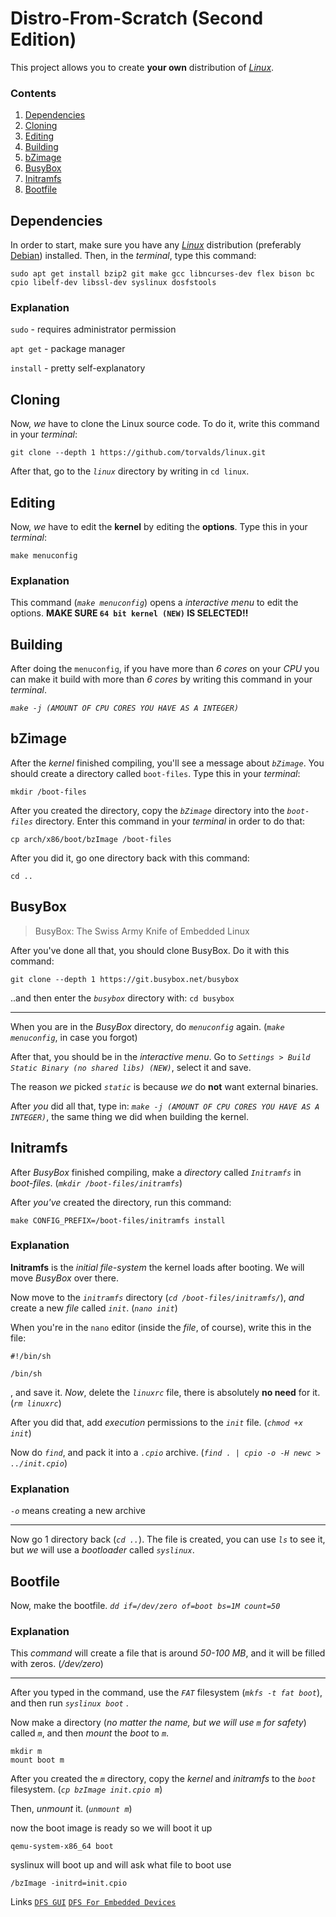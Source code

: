 # Distro-From-Scratch (Second Edition)
This project allows you to create **your own** distribution of *[Linux](https://www.linux.org/)*.

### Contents
1. [Dependencies](#dependencies)
2. [Cloning](#cloning)
3. [Editing](#editing)
4. [Building](#building)
5. [bZimage](#bzimage)
6. [BusyBox](#busybox)
7. [Initramfs](#initramfs)
8. [Bootfile](#bootfile)

## Dependencies
In order to start, make sure you have any *[Linux](https://www.linux.org/)* distribution (preferably [Debian](https://www.debian.org/)) installed. Then, in the *terminal*, type this command:
```
sudo apt get install bzip2 git make gcc libncurses-dev flex bison bc cpio libelf-dev libssl-dev syslinux dosfstools
```

### Explanation
`sudo` - requires administrator permission

`apt get` - package manager

`install` - pretty self-explanatory


## Cloning
Now, *we* have to clone the Linux source code. To do it, write this command in your *terminal*:
```
git clone --depth 1 https://github.com/torvalds/linux.git
```
After that, go to the *`linux`* directory by writing in `cd linux`.

## Editing
Now, *we* have to edit the **kernel** by editing the **options**. Type this in your *terminal*:
```
make menuconfig
```

### Explanation
This command (*`make menuconfig`*) opens a *interactive menu* to edit the options. **MAKE SURE `64 bit kernel (NEW)` IS SELECTED!!**

## Building

After doing the `menuconfig`, if you have more than *6 cores* on your *CPU* you can make it build with more than *6 cores* by writing this command in your *terminal*.

*`make -j (AMOUNT OF CPU CORES YOU HAVE AS A INTEGER)`*

## bZimage

After the *kernel* finished compiling, you'll see a message about *`bZimage`*. You should create a directory called `boot-files`. Type this in your *terminal*:

`mkdir /boot-files`

After you created the directory, copy the *`bZimage`* directory into the *`boot-files`* directory. Enter this command in your *terminal* in order to do that:

`cp arch/x86/boot/bzImage /boot-files`

After you did it, go one directory back with this command:

`cd ..`

## BusyBox
> BusyBox: The Swiss Army Knife of Embedded Linux

After you've done all that, you should clone BusyBox. Do it with this command:

`git clone --depth 1 https://git.busybox.net/busybox`

..and then enter the *`busybox`* directory with: `cd busybox`

----

When you are in the *BusyBox* directory, do *`menuconfig`* again. (*`make menuconfig`*, in case you forgot)

After that, you should be in the *interactive menu*. Go to *`Settings > Build Static Binary (no shared libs) (NEW)`*, select it and save.

The reason *we* picked *`static`* is because *we* do **not** want external binaries.

After *you* did all that, type in: *`make -j (AMOUNT OF CPU CORES YOU HAVE AS A INTEGER)`*, the same thing we did when building the kernel.

## Initramfs

After *BusyBox* finished compiling, make a *directory* called *`Initramfs`* in *boot-files*. (*`mkdir /boot-files/initramfs`*)

After *you've* created the directory, run this command:

`make CONFIG_PREFIX=/boot-files/initramfs install`

### Explanation

**Initramfs** is the *initial file-system* the kernel loads after booting. We will move *BusyBox* over there.

Now move to the *`initramfs`* directory (*`cd /boot-files/initramfs/`*), *and* create a new *file* called *`init`*. (*`nano init`*)

When you're in the `nano` editor (inside the *file*, of course), write this in the file:
```
#!/bin/sh

/bin/sh
```
, and save it. *Now*, delete the *`linuxrc`* file, there is absolutely **no need** for it. (*`rm linuxrc`*)

After you did that, add *execution* permissions to the *`init`* file. (*`chmod +x init`*)

Now do *`find`*, and pack it into a *`.cpio`* archive. (*`find . | cpio -o -H newc > ../init.cpio`*)

### Explanation

*`-o`* means creating a new archive

----

Now go 1 directory back (*`cd ..`*). The file is created, you can use *`ls`* to see it, but *we* will use a *bootloader* called *`syslinux`*.

## Bootfile

Now, make the bootfile. *`dd if=/dev/zero of=boot bs=1M count=50`*

### Explanation

This *command* will create a file that is around *50-100 MB*, and it will be filled with zeros. (*/dev/zero*)

----

After you typed in the command, use the *`FAT`* filesystem (*`mkfs -t fat boot`*), and then run *`syslinux boot`* .

Now make a directory (*no matter the name, but we will use `m` for safety*) called *`m`*, and then *mount* the *boot* to *`m`*.
```
mkdir m
mount boot m
```

After you created the *`m`* directory, copy the *kernel* and *initramfs* to the *`boot`* filesystem. (*`cp bzImage init.cpio m`*)

Then, *unmount* it. (*`unmount m`*)

now the boot image is ready so we will boot it up
```
qemu-system-x86_64 boot
```
syslinux will boot up and will ask what file to boot use 
```
/bzImage -initrd=init.cpio
```

Links
[`DFS GUI`](https://github.com/GuestSneezeOSDev/DFS/tree/main/GUI)
[`DFS For Embedded Devices`](https://github.com/GuestSneezeOSDev/DFS/tree/main/embedded)
